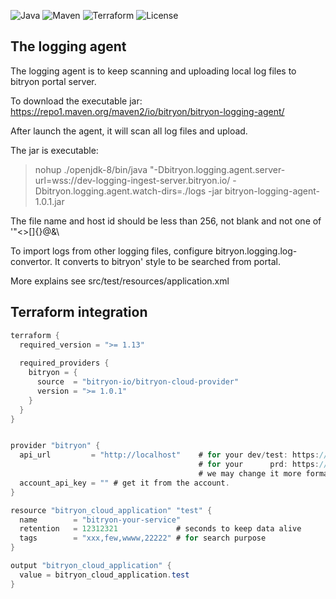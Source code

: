 
![Java](https://img.shields.io/badge/Java-1.8-blue?logo=java)
![Maven](https://img.shields.io/badge/Build-Maven-orange?logo=apachemaven)
![Terraform](https://img.shields.io/badge/Terraform-blue?logo=Terraform)
![License](https://img.shields.io/badge/License-Apache%202.0-lightgrey?logo=open-source-initiative)

## The logging agent ##

The logging agent is to keep scanning and uploading local log files to bitryon portal server.

To download the executable jar: https://repo1.maven.org/maven2/io/bitryon/bitryon-logging-agent/

After launch the agent, it will scan all log files and upload.

The jar is executable: 
> nohup ./openjdk-8/bin/java "-Dbitryon.logging.agent.server-url=wss://dev-logging-ingest-server.bitryon.io/ -Dbitryon.logging.agent.watch-dirs=./logs -jar bitryon-logging-agent-1.0.1.jar

The file name and host id should be less than 256, not blank and not one of '"<>[]{}@&\

To import logs from other logging files, configure bitryon.logging.log-convertor. It converts to bitryon' style to be searched from portal.

More explains see src/test/resources/application.xml


## Terraform integration ##


```java
terraform {
  required_version = ">= 1.13"
  
  required_providers {
    bitryon = {
      source  = "bitryon-io/bitryon-cloud-provider" 
      version = ">= 1.0.1"
    }
  }
}


provider "bitryon" { 
  api_url         = "http://localhost"    # for your dev/test: https://dev-cloud-api.bitryon.io
                                          # for your      prd: https://prd-cloud-api.bitryon.io
                                          # we may change it more formal in the future
  account_api_key = "" # get it from the account.
}

resource "bitryon_cloud_application" "test" {
  name        = "bitryon-your-service"
  retention   = 12312321             # seconds to keep data alive
  tags        = "xxx,few,wwww,22222" # for search purpose
}

output "bitryon_cloud_application" {
  value = bitryon_cloud_application.test
}
```